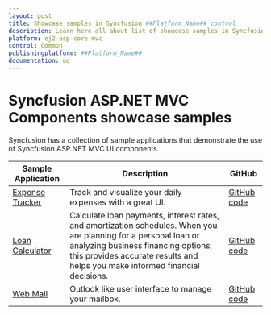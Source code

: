 ```yaml
---
layout: post
title: Showcase samples in Syncfusion ##Platform_Name## control
description: Learn here all about list of showcase samples in Syncfusion ##Platform_Name## Common control of Syncfusion Essential JS 2 and more.
platform: ej2-asp-core-mvc
control: Common
publishingplatform: ##Platform_Name##
documentation: ug
---
```


# Syncfusion ASP.NET MVC Components showcase samples

Syncfusion has a collection of sample applications that demonstrate the use of Syncfusion ASP.NET MVC UI components.

| Sample Application | Description | GitHub |
| ------------- | ------------- | ------------- |
| [Expense Tracker](https://ej2.syncfusion.com/showcase/aspnetmvc/expense-tracker/) | Track and visualize your daily expenses with a great UI. | [GitHub code](https://github.com/syncfusion/ej2-showcase-aspnetmvc-expensetracker) |
| [Loan Calculator](https://ej2.syncfusion.com/showcase/aspnetmvc/loancalculator/) | Calculate loan payments, interest rates, and amortization schedules. When you are planning for a personal loan or analyzing business financing options, this provides accurate results and helps you make informed financial decisions. | [GitHub code](https://github.com/syncfusion/ej2-showcase-aspnetmvc-loan-calculator) |
| [Web Mail](https://ej2.syncfusion.com/showcase/aspnetmvc/webmail/) | Outlook like user interface to manage your mailbox. | [GitHub code](https://github.com/syncfusion/ej2-showcase-aspnetmvc-outlook) |